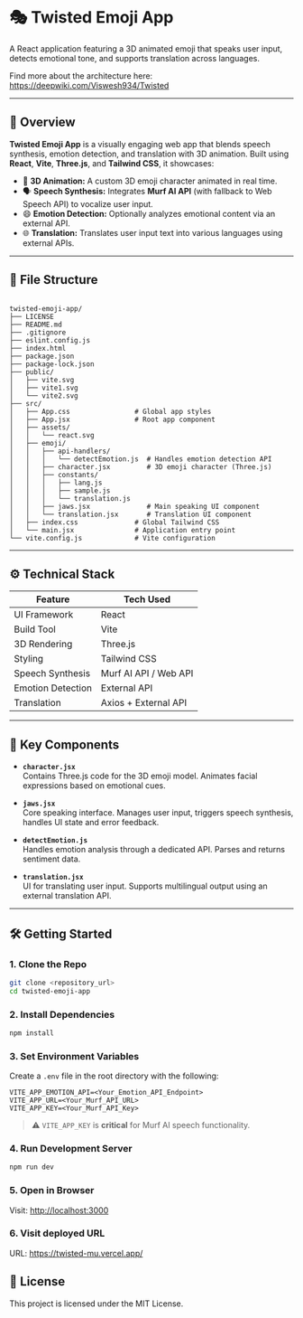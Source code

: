 
# 🎭 Twisted Emoji App

A React application featuring a 3D animated emoji that speaks user input, detects emotional tone, and supports translation across languages.

Find more about the architecture here: https://deepwiki.com/Viswesh934/Twisted

---

## 🚀 Overview

**Twisted Emoji App** is a visually engaging web app that blends speech synthesis, emotion detection, and translation with 3D animation. Built using **React**, **Vite**, **Three.js**, and **Tailwind CSS**, it showcases:

- 🎥 **3D Animation:** A custom 3D emoji character animated in real time.
- 🗣️ **Speech Synthesis:** Integrates **Murf AI API** (with fallback to Web Speech API) to vocalize user input.
- 😄 **Emotion Detection:** Optionally analyzes emotional content via an external API.
- 🌐 **Translation:** Translates user input text into various languages using external APIs.

---

## 📁 File Structure

```

twisted-emoji-app/
├── LICENSE
├── README.md
├── .gitignore
├── eslint.config.js
├── index.html
├── package.json
├── package-lock.json
├── public/
│   ├── vite.svg
│   ├── vite1.svg
│   └── vite2.svg
├── src/
│   ├── App.css                # Global app styles
│   ├── App.jsx                # Root app component
│   ├── assets/
│   │   └── react.svg
│   ├── emoji/
│   │   ├── api-handlers/
│   │   │   └── detectEmotion.js  # Handles emotion detection API
│   │   ├── character.jsx         # 3D emoji character (Three.js)
│   │   ├── constants/
│   │   │   ├── lang.js
│   │   │   ├── sample.js
│   │   │   └── translation.js
│   │   ├── jaws.jsx              # Main speaking UI component
│   │   └── translation.jsx       # Translation UI component
│   ├── index.css              # Global Tailwind CSS
│   └── main.jsx               # Application entry point
└── vite.config.js             # Vite configuration

````

---

## ⚙️ Technical Stack

| Feature              | Tech Used               |
|----------------------|-------------------------|
| UI Framework         | React                   |
| Build Tool           | Vite                    |
| 3D Rendering         | Three.js                |
| Styling              | Tailwind CSS            |
| Speech Synthesis     | Murf AI API / Web API   |
| Emotion Detection    | External API            |
| Translation          | Axios + External API    |

---

## 🧠 Key Components

- **`character.jsx`**  
  Contains Three.js code for the 3D emoji model. Animates facial expressions based on emotional cues.

- **`jaws.jsx`**  
  Core speaking interface. Manages user input, triggers speech synthesis, handles UI state and error feedback.

- **`detectEmotion.js`**  
  Handles emotion analysis through a dedicated API. Parses and returns sentiment data.

- **`translation.jsx`**  
  UI for translating user input. Supports multilingual output using an external translation API.

---

## 🛠️ Getting Started

### 1. Clone the Repo

```bash
git clone <repository_url>
cd twisted-emoji-app
````

### 2. Install Dependencies

```bash
npm install
```

### 3. Set Environment Variables

Create a `.env` file in the root directory with the following:

```env
VITE_APP_EMOTION_API=<Your_Emotion_API_Endpoint>
VITE_APP_URL=<Your_Murf_API_URL>
VITE_APP_KEY=<Your_Murf_API_Key>
```

> ⚠️ `VITE_APP_KEY` is **critical** for Murf AI speech functionality.

### 4. Run Development Server

```bash
npm run dev
```

### 5. Open in Browser

Visit: [http://localhost:3000](http://localhost:3000)

### 6. Visit deployed URL

URL: https://twisted-mu.vercel.app/



## 📄 License

This project is licensed under the MIT License.


